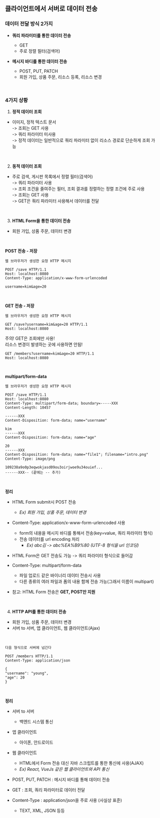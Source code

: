 ## 클라이언트에서 서버로 데이터 전송

### 데이터 전달 방식 2가지
* <strong>쿼리 파라미터를 통한 데이터 전송</strong> 
  * GET 
  * 주로 정렬 필터(검색어)


* <strong>메시지 바디를 통한 데이터 전송 </strong>
  * POST, PUT, PATCH 
  * 회원 가입, 상품 주문, 리소스 등록, 리소스 변경

<br>

### 4가지 상황
1. <strong>정적 데이터 조회</strong> 
  * 이미지, 정적 텍스트 문서 <br> 
-> 조회는 GET 사용<br>
-> 쿼리 파라미터 미사용 <br>
-> 정적 데이터는 일반적으로 쿼리 파라미터 없이 리소스 경로로 단순하게 조회 가능<br>

<br>

2. <strong>동적 데이터 조회 </strong>
  * 주로 검색, 게시판 목록에서 정렬 필터(검색어) <br>
-> 쿼리 파라미터 사용 <br>
-> 조회 조건을 줄여주는 필터, 조회 결과를 정렬하는 정렬 조건에 주로 사용<br> 
-> 조회는 GET 사용 <br>
-> GET은 쿼리 파라미터 사용해서 데이터를 전달

<br>

3. <strong>HTML Form을 통한 데이터 전송</strong> 
  * 회원 가입, 상품 주문, 데이터 변경 

<br>

<strong>POST 전송 - 저장 </strong><br>

    웹 브라우저가 생성한 요청 HTTP 메시지    
    
    POST /save HTTP/1.1
    Host: localhost:8080
    Content-Type: application/x-www-form-urlencoded
    
    username=kim&age=20


<br>

<strong>GET 전송 - 저장 </strong><br>

    웹 브라우저가 생성한 요청 HTTP 메시지

    GET /save?username=kim&age=20 HTTP/1.1
    Host: localhost:8080

주의! GET은 조회에만 사용! <br>
리소스 변경이 발생하는 곳에 사용하면 안됨!


    GET /members?username=kim&age=20 HTTP/1.1 
    Host: localhost:8080

<br>

<strong>multipart/form-data</strong>


    웹 브라우저가 생성한 요청 HTTP 메시지

    POST /save HTTP/1.1
    Host: localhost:8080
    Content-Type: multipart/form-data; boundary=-----XXX 
    Content-Length: 10457

    ------XXX
    Content-Disposition: form-data; name="username"

    kim
    ------XXX
    Content-Disposition: form-data; name="age"

    20
    ------XXX
    Content-Disposition: form-data; name="file1"; filename="intro.png" 
    Content-Type: image/png

    109238a9o0p3eqwokjasd09ou3oirjwoe9u34ouief... 
    ------XXX-- (끝에는 -- 추가)

<br>

<strong>정리</strong>
* HTML Form submit시 POST 전송
  * <em> Ex) 회원 가입, 상품 주문, 데이터 변경</em>


* Content-Type: application/x-www-form-urlencoded 사용
  * form의 내용을 메시지 바디를 통해서 전송(key=value, 쿼리 파라미터 형식)
  * 전송 데이터를 url encoding 처리 
    * <em>Ex) abc김 -> abc%EA%B9%80 (UTF-8 형식을 url 인코딩)</em> 


* HTML Form은 GET 전송도 가능 -> 쿼리 파라미터 형식으로 들어감


* Content-Type: multipart/form-data 
  * 파일 업로드 같은 바이너리 데이터 전송시 사용 
  * 다른 종류의 여러 파일과 폼의 내용 함께 전송 가능(그래서 이름이 multipart) 

  
* 참고: HTML Form 전송은 <strong>GET, POST만 지원</strong>


<br>

4. <strong>HTTP API를 통한 데이터 전송 </strong>
  * 회원 가입, 상품 주문, 데이터 변경 
  * 서버 to 서버, 앱 클라이언트, 웹 클라이언트(Ajax)
  
<br>

    다음 형식으로 서버에 넘긴다

    POST /members HTTP/1.1
    Content-Type: application/json

    {
    "username": "young", 
    "age": 20
    }


<br>

<strong>정리</strong>
* 서버 to 서버
  * 백엔드 시스템 통신 


* 앱 클라이언트 
  * 아이폰, 안드로이드 


* 웹 클라이언트 
  * HTML에서 Form 전송 대신 자바 스크립트를 통한 통신에 사용(AJAX)
  * <em> Ex) React, VueJs 같은 웹 클라이언트와 API 통신</em> 


* POST, PUT, PATCH : 메시지 바디를 통해 데이터 전송 


* GET : 조회, 쿼리 파라미터로 데이터 전달


* Content-Type : application/json을 주로 사용 (사실상 표준)
  * TEXT, XML, JSON 등등